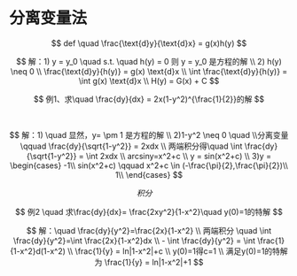 # 分离变量法

$$
def \quad \frac{\text{d}y}{\text{d}x} = g(x)h(y)
$$

$$
解：1) y = y_0 \quad s.t. \quad h(y) = 0 则 y = y_0 是方程的解 \\ 2) h(y) \neq 0 \\ \frac{\text{d}y}{h(y)} = g(x) \text{d}x \\ \int \frac{\text{d}y}{h(y)} = \int g(x) \text{d}x \\ H(y) = G(x) + C
$$

$$
例1、求\quad \frac{dy}{dx} = 2x(1-y^2)^{\frac{1}{2}}的解
$$

​

$$
解：1) \quad 显然，y= \pm 1 是方程的解 \\ 2)1-y^2 \neq 0 \quad \\分离变量 \qquad \frac{dy}{\sqrt{1-y^2}} = 2xdx \\ 两端积分得\quad \int \frac{dy}{\sqrt{1-y^2}} = \int 2xdx \\ arcsiny=x^2+c \\ y = sin(x^2+c) \\ 3)y = \begin{cases}
-1\\
sin(x^2+c) \qquad x^2+c \in (-\frac{\pi}{2},\frac{\pi}{2})\\
1\\
\end{cases}
$$

$$
积分 \quad
$$

$$
例2 \quad 求\frac{dy}{dx}= \frac{2xy^2}{1-x^2}\quad y(0)=1的特解
$$

$$
解：\quad \frac{dy}{y^2}=\frac{2x}{1-x^2} \\ 两端积分 \quad \int \frac{dy}{y^2}=\int \frac{2x}{1-x^2}dx \\ - \int \frac{dy}{y^2} = \int \frac{1}{1-x^2}d(1-x^2) \\ \frac{1}{y} = ln|1-x^2|+c \\ y(0)=1得c=1 \\ 满足y(0)=1的特解为 \frac{1}{y} = ln|1-x^2|+1
$$



​

